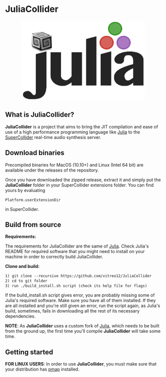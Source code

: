 JuliaCollider
=============

<p align="center">
  <img width="400" height="260" src="src/HelpSource/Overviews/JuliaCollider_logo.png">
</p>

What is JuliaCollider?
----------------------

**JuliaCollider** is a project that aims to bring the JIT compilation and ease of use of a high performance programming language like [Julia] to the [SuperCollider] real-time audio synthesis server.

[SuperCollider]:https://supercollider.github.io/
[Julia]: https://github.com/JuliaLang/julia

Download binaries
-----------------

Precompiled binaries for MacOS (10.10+) and Linux (Intel 64 bit) are available under the releases of the repository.

Once you have downloaded the zipped release, extract it and simply put the **JuliaCollider** folder in your SuperCollider extensions folder. You can find yours by evaluating
    
    Platform.userExtensionDir

in SuperCollider.

Build from source
-----------------

**Requirements:**

The requirements for JuliaCollider are the same of [Julia]. Check Julia's README for required software that you might need to install on your machine in order to correctly build JuliaCollider.

**Clone and build:**

    1) git clone --recursive https://github.com/vitreo12/JuliaCollider
    2) cd to git folder
    3) run ./build_install.sh script (check its help file for flags)

If the build_install.sh script gives error, you are probably missing some of Julia's required software. Make sure you have all of them installed. If they are all installed and you're still given an error, run the script again, as Julia's build, sometimes, fails in downloading all the rest of its necessary dependencies.

**NOTE**: As **JuliaCollider** uses a custom fork of [Julia], which needs to be built from the ground up, the first time you'll compile **JuliaCollider** will take some time.

Getting started
---------------

**FOR LINUX USERS**: In order to use **JuliaCollider**, you must make sure that your distribution has [pmap] installed.

[pmap]: https://linux.die.net/man/1/pmap